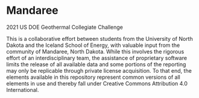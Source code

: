# Mandaree
2021 US DOE Geothermal Collegiate Challenge

This is a collaborative effort between students from the University of North Dakota and the Iceland School of Energy, with valuable input from the community of Mandaree, North Dakota. While this involves the rigorous effort of an interdisciplinary team, the assistance of proprietary software limits the release of all available data and some portions of the reporting may only be replicable through private license acquisition. To that end, the elements available in this repository represent common versions of all elements in use and thereby fall under Creative Commons Attribution 4.0 International.
